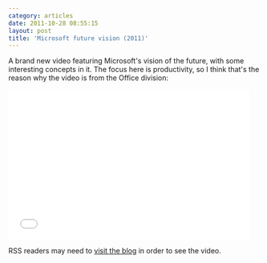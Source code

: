 ```yaml
---
category: articles
date: 2011-10-28 08:55:15
layout: post
title: 'Microsoft future vision (2011)'
---
```


<p>A brand new video featuring Microsoft's vision of the future, with some interesting concepts in it. The focus here is productivity, so I think that's the reason why the video is from the Office division:</p>

<iframe width="480" height="300" src="//www.youtube.com/embed/a6cNdhOKwi0" frameborder="0" allowfullscreen></iframe>

<p>RSS readers may need to <a href="//joaobordalo.com/articles/2011/10/28/microsoft-future-vision-2011">visit the blog</a> in order to see the video.</p>
